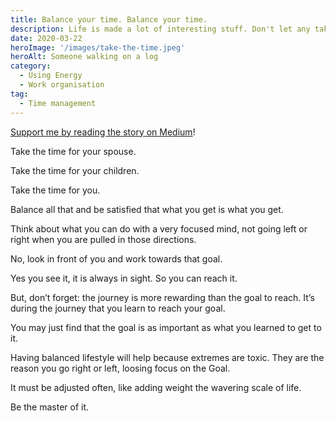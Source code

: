 ```yaml
---
title: Balance your time. Balance your time.
description: Life is made a lot of interesting stuff. Don't let any take over
date: 2020-03-22
heroImage: '/images/take-the-time.jpeg'
heroAlt: Someone walking on a log
category:
  - Using Energy
  - Work organisation
tag:
  - Time management
---
```


[Support me by reading the story on Medium](https://jeremie-litzler.medium.com/take-the-time-for-your-spouse-take-the-time-for-your-children-take-the-time-for-you-dbd896e37638)!

Take the time for your spouse.

Take the time for your children.

Take the time for you.

Balance all that and be satisfied that what you get is what you get.

Think about what you can do with a very focused mind, not going left or right when you are pulled in those directions.

No, look in front of you and work towards that goal.

Yes you see it, it is always in sight. So you can reach it.

But, don’t forget: the journey is more rewarding than the goal to reach.
It’s during the journey that you learn to reach your goal.

You may just find that the goal is as important as what you learned to get to it.

Having balanced lifestyle will help because extremes are toxic. They are the reason you go right or left, loosing focus on the Goal.

It must be adjusted often, like adding weight the wavering scale of life.

Be the master of it.

